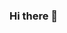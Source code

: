 ### Hi there 👋

<!--
**JayJayCee07plusplus/JayJayCee07plusplus** is a ✨ _special_ ✨ repository because its `README.md` (this file) appears on your GitHub profile.

Here are some ideas to get you started:

- 🔭 I’m currently working on CCC 2020 S4
- 🌱 I’m currently learning Graph Theory
- 🤔 I’m looking for help with Dynamic Programming
-->
